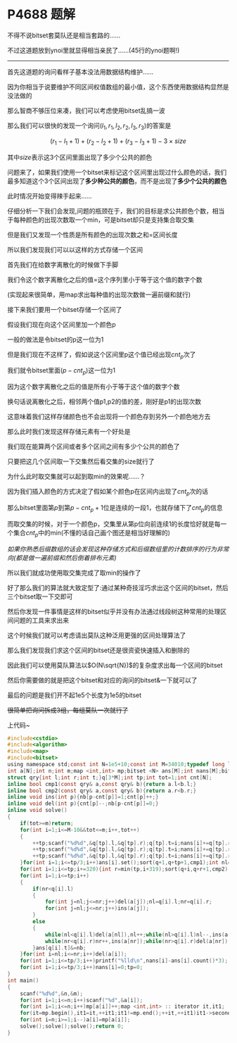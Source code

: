 # P4688 题解

不得不说bitset套莫队还是相当套路的……

不过这道题放到ynoi里就显得相当亲民了……(45行的ynoi题啊!)
_________________________________

首先这道题的询问看样子基本没法用数据结构维护……

因为你相当于说要维护不同区间权值数组的最小值，这个东西使用数据结构显然是没法做的

那么智商不够压位来凑，我们可以考虑使用bitset乱搞一波

那么我们可以很快的发现一个询问$(l_{1},r_{1},l_{2},r_{2},l_{3},r_{3})$的答案是

$$(r_{1}-l_{1}+1)+(r_{2}-l_{2}+1)+(r_{3}-l_{3}+1)-3×size$$

其中$size$表示这3个区间里面出现了多少个公共的颜色

问题来了，如果我们使用一个bitset来标记这个区间里出现过什么颜色的话，我们最多知道这个3个区间出现了**多少种公共的颜色**，而不是出现了**多少个公共的颜色**

此时情况开始变得辣手起来……

仔细分析一下我们会发现,问题的瓶颈在于，我们的目标是求公共颜色个数，相当于每种颜色的出现次数取一个min，可是bitset却只是支持集合取交集

但是我们又发现一个性质是所有颜色的出现次数之和=区间长度

所以我们发现我们可以以这样的方式存储一个区间

首先我们在给数字离散化的时候做下手脚

我们令这个数字离散化之后的值=这个序列里小于等于这个值的数字个数

(实现起来很简单，用map求出每种值的出现次数做一遍前缀和就行)

接下来我们要用一个bitset存储一个区间了

假设我们现在向这个区间里加一个颜色p

一般的做法是令bitset的p这一位为1

但是我们现在不这样了，假如说这个区间里p这个值已经出现$cnt_{p}$次了

我们就令bitset里面$(p-cnt_{p})$这一位为1

因为这个数字离散化之后的值是所有小于等于这个值的数字个数

换句话说离散化之后，相邻两个值p1,p2的值的差，刚好是p1的出现次数

这意味着我们这样存储颜色也不会出现将一个颜色存到另外一个颜色地方去

那么此时我们发现这样存储元素有一个好处是

我们现在能算两个区间或者多个区间之间有多少个公共的颜色了

只要把这几个区间取一下交集然后看交集的size就行了

为什么此时取交集就可以起到取min的效果呢……？

因为我们插入颜色的方式决定了假如某个颜色p在区间内出现了$cnt_{p}$次的话

那么bitset里面第$p$到第$p-cnt_{p}+1$位是连续的一段1，也就存储下了$cnt_{p}$的信息

而取交集的时候，对于一个颜色p，交集里从第p位向前连续1的长度恰好就是每一个集合$cnt_{p}$中的min(不懂的话自己画个图还是相当好理解的)

 _如果你熟悉后缀数组的话会发现这种存储方式和后缀数组里的计数排序的行为非常向(都是做一遍前缀和然后倒着排布元素)_ 

所以我们就成功使用取交集完成了取min的操作了

好了那么我们的算法就大致定型了:通过某种奇技淫巧求出这个区间的bitset，然后三个bitset取一下交即可

然后你发现一件事情是这样的bitset似乎并没有办法通过线段树这种常用的处理区间问题的工具来求出来

这个时候我们就可以考虑请出莫队这种泛用更强的区间处理算法了

那么我们发现我们求这个区间的bitset还是很资瓷快速插入和删除的

因此我们可以使用莫队算法以$O(N\sqrt{N})$的复杂度求出每一个区间的bitset

然后你需要做的就是把这个bitset和对应的询问的bitset&一下就可以了

最后的问题是我们开不起1e5个长度为1e5的bitset

~~很简单把询问拆成3组，每组莫队一次就行了~~

上代码~

```C
#include<cstdio>
#include<algorithm>
#include<map>
#include<bitset>
using namespace std;const int N=1e5+10;const int M=34010;typedef long long ll;
int a[N];int n;int m;map <int,int> mp;bitset <N> ans[M];int nans[M];bitset <N> nb;
struct qry{int l;int r;int t;}q[3*M];int tp;int tot=1;int cnt[N];
inline bool cmp1(const qry& a,const qry& b){return a.l<b.l;}
inline bool cmp2(const qry& a,const qry& b){return a.r<b.r;}
inline void ins(int p){nb[p-cnt[p]]=1;cnt[p]++;}
inline void del(int p){cnt[p]--;nb[p-cnt[p]]=0;}
inline void solve()
{
    if(tot>=m)return;
    for(int i=1;i<=M-10&&tot<=m;i++,tot++)
    {
        ++tp;scanf("%d%d",&q[tp].l,&q[tp].r);q[tp].t=i;nans[i]+=q[tp].r-q[tp].l+1;
        ++tp;scanf("%d%d",&q[tp].l,&q[tp].r);q[tp].t=i;nans[i]+=q[tp].r-q[tp].l+1;
        ++tp;scanf("%d%d",&q[tp].l,&q[tp].r);q[tp].t=i;nans[i]+=q[tp].r-q[tp].l+1;
    }for(int i=1;i<=tp/3;i++)ans[i].set();sort(q+1,q+tp+1,cmp1);int nl=0;int nr=0;
    for(int i=1;i<=tp;i+=320){int r=min(tp,i+319);sort(q+i,q+r+1,cmp2);}
    for(int i=1;i<=tp;i++)
    {
        if(nr<q[i].l)
        {
            for(int j=nl;j<=nr;j++)del(a[j]);nl=q[i].l;nr=q[i].r;
            for(int j=nl;j<=nr;j++)ins(a[j]);
        }
        else 
        {
            while(nl<q[i].l)del(a[nl]),nl++;while(nl>q[i].l)nl--,ins(a[nl]);
            while(nr<q[i].r)nr++,ins(a[nr]);while(nr>q[i].r)del(a[nr]),nr--;
        }ans[q[i].t]&=nb;
    }for(int i=nl;i<=nr;i++)del(a[i]);
    for(int i=1;i<=tp/3;i++)printf("%lld\n",nans[i]-ans[i].count()*3);
    for(int i=1;i<=tp/3;i++)nans[i]=0;tp=0;
}
int main()
{
    scanf("%d%d",&n,&m);
    for(int i=1;i<=n;i++)scanf("%d",&a[i]);
    for(int i=1;i<=n;i++)mp[a[i]]++;map <int,int> :: iterator it,it1;
    for(it=mp.begin(),it1=it,++it1;it1!=mp.end();++it,++it1)it1->second+=it->second;
    for(int i=n;i>=1;i--)a[i]=mp[a[i]];
    solve();solve();solve();return 0;
}
```